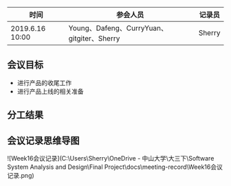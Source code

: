 | 时间            | 参会人员                                   | 记录员 |
| --------------- | ------------------------------------------ | ------ |
| 2019.6.16 10:00 | Young、Dafeng、CurryYuan、gitgiter、Sherry | Sherry |

## 会议目标

- 进行产品的收尾工作
- 进行产品上线的相关准备

## 分工结果



## 会议记录思维导图

![Week16会议记录](C:\Users\Sherry\OneDrive - 中山大学\大三下\Software System Analysis and Design\Final Project\docs\meeting-record\Week16会议记录.png)